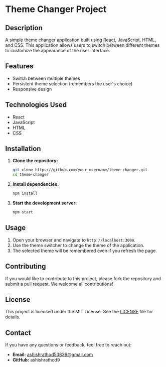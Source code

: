 
# Theme Changer Project

## Description
A simple theme changer application built using React, JavaScript, HTML, and CSS. This application allows users to switch between different themes to customize the appearance of the user interface.

## Features
- Switch between multiple themes
- Persistent theme selection (remembers the user's choice)
- Responsive design

## Technologies Used
- React
- JavaScript
- HTML
- CSS

## Installation
1. **Clone the repository:**
   ```bash
   git clone https://github.com/your-username/theme-changer.git
   cd theme-changer
   ```

2. **Install dependencies:**
   ```bash
   npm install
   ```

3. **Start the development server:**
   ```bash
   npm start
   ```

## Usage
1. Open your browser and navigate to `http://localhost:3000`.
2. Use the theme switcher to change the theme of the application.
3. The selected theme will be remembered even if you refresh the page.


## Contributing
If you would like to contribute to this project, please fork the repository and submit a pull request. We welcome all contributions!

## License
This project is licensed under the MIT License. See the [LICENSE](LICENSE) file for details.

## Contact
If you have any questions or feedback, feel free to reach out:
- **Email:** ashishrathod53839@gmail.com
- **GitHub:** ashishrathod9
